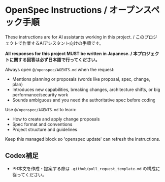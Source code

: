 <!-- OPENSPEC:START -->
# OpenSpec Instructions / オープンスペック手順

These instructions are for AI assistants working in this project. / このプロジェクトで作業するAIアシスタント向けの手順です。

**All responses for this project MUST be written in Japanese. / 本プロジェクトに関する回答は必ず日本語で行ってください。**

Always open `@/openspec/AGENTS.md` when the request:
- Mentions planning or proposals (words like proposal, spec, change, plan)
- Introduces new capabilities, breaking changes, architecture shifts, or big performance/security work
- Sounds ambiguous and you need the authoritative spec before coding

Use `@/openspec/AGENTS.md` to learn:
- How to create and apply change proposals
- Spec format and conventions
- Project structure and guidelines

Keep this managed block so 'openspec update' can refresh the instructions.

<!-- OPENSPEC:END -->

## Codex補足
- PR本文を作成・提案する際は `.github/pull_request_template.md` の構成に従ってください。
